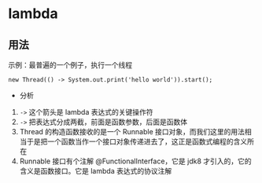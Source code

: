 # lambda

## 用法

示例：最普遍的一个例子，执行一个线程

`new Thread(() -> System.out.print('hello world')).start();`

- 分析

1. `->` 这个箭头是 lambda 表达式的关键操作符
2. `->` 把表达式分成两截，前面是函数参数，后面是函数体
3. Thread 的构造函数接收的是一个 Runnable 接口对象，而我们这里的用法相当于是把一个函数当作一个接口对象传递进去了，这正是函数式编程的含义所在
4. Runnable 接口有个注解 @FunctionalInterface，它是 jdk8 才引入的，它的含义是函数接口。它是 lambda 表达式的协议注解